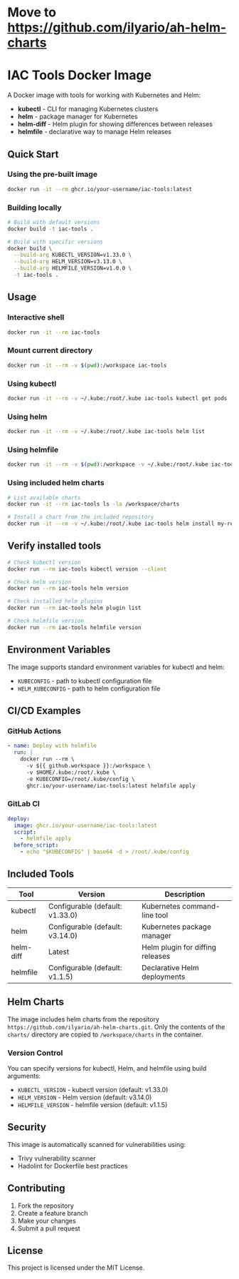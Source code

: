 # Move to https://github.com/ilyario/ah-helm-charts

# IAC Tools Docker Image

A Docker image with tools for working with Kubernetes and Helm:

- **kubectl** - CLI for managing Kubernetes clusters
- **helm** - package manager for Kubernetes
- **helm-diff** - Helm plugin for showing differences between releases
- **helmfile** - declarative way to manage Helm releases

## Quick Start

### Using the pre-built image

```bash
docker run -it --rm ghcr.io/your-username/iac-tools:latest
```

### Building locally

```bash
# Build with default versions
docker build -t iac-tools .

# Build with specific versions
docker build \
  --build-arg KUBECTL_VERSION=v1.33.0 \
  --build-arg HELM_VERSION=v3.13.0 \
  --build-arg HELMFILE_VERSION=v1.0.0 \
  -t iac-tools .
```

## Usage

### Interactive shell

```bash
docker run -it --rm iac-tools
```

### Mount current directory

```bash
docker run -it --rm -v $(pwd):/workspace iac-tools
```

### Using kubectl

```bash
docker run -it --rm -v ~/.kube:/root/.kube iac-tools kubectl get pods
```

### Using helm

```bash
docker run -it --rm -v ~/.kube:/root/.kube iac-tools helm list
```

### Using helmfile

```bash
docker run -it --rm -v $(pwd):/workspace -v ~/.kube:/root/.kube iac-tools helmfile apply
```

### Using included helm charts

```bash
# List available charts
docker run -it --rm iac-tools ls -la /workspace/charts

# Install a chart from the included repository
docker run -it --rm -v ~/.kube:/root/.kube iac-tools helm install my-release /workspace/charts/my-chart
```



## Verify installed tools

```bash
# Check kubectl version
docker run --rm iac-tools kubectl version --client

# Check helm version
docker run --rm iac-tools helm version

# Check installed helm plugins
docker run --rm iac-tools helm plugin list

# Check helmfile version
docker run --rm iac-tools helmfile version
```

## Environment Variables

The image supports standard environment variables for kubectl and helm:

- `KUBECONFIG` - path to kubectl configuration file
- `HELM_KUBECONFIG` - path to helm configuration file

## CI/CD Examples

### GitHub Actions

```yaml
- name: Deploy with helmfile
  run: |
    docker run --rm \
      -v ${{ github.workspace }}:/workspace \
      -v $HOME/.kube:/root/.kube \
      -e KUBECONFIG=/root/.kube/config \
      ghcr.io/your-username/iac-tools:latest helmfile apply
```

### GitLab CI

```yaml
deploy:
  image: ghcr.io/your-username/iac-tools:latest
  script:
    - helmfile apply
  before_script:
    - echo "$KUBECONFIG" | base64 -d > /root/.kube/config
```

## Included Tools

| Tool | Version | Description |
|------|---------|-------------|
| kubectl | Configurable (default: v1.33.0) | Kubernetes command-line tool |
| helm | Configurable (default: v3.14.0) | Kubernetes package manager |
| helm-diff | Latest | Helm plugin for diffing releases |
| helmfile | Configurable (default: v1.1.5) | Declarative Helm deployments |

## Helm Charts

The image includes helm charts from the repository `https://github.com/ilyario/ah-helm-charts.git`. Only the contents of the `charts/` directory are copied to `/workspace/charts` in the container.

### Version Control

You can specify versions for kubectl, Helm, and helmfile using build arguments:

- `KUBECTL_VERSION` - kubectl version (default: v1.33.0)
- `HELM_VERSION` - Helm version (default: v3.14.0)
- `HELMFILE_VERSION` - helmfile version (default: v1.1.5)

## Security

This image is automatically scanned for vulnerabilities using:
- Trivy vulnerability scanner
- Hadolint for Dockerfile best practices

## Contributing

1. Fork the repository
2. Create a feature branch
3. Make your changes
4. Submit a pull request

## License

This project is licensed under the MIT License.

